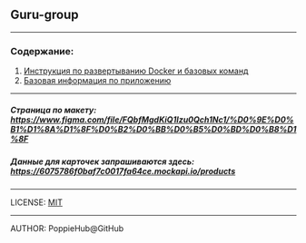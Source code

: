 ## Guru-group

----

### Содержание:
1. [Инструкция по развертыванию Docker и базовых команд](./readme/dockerCommands.md)
2. [Базовая информация по приложению](./readme/basicInfo.md)

----

##### Страница по макету: https://www.figma.com/file/FQbfMgdKiQ1Izu0Qch1Nc1/%D0%9E%D0%B1%D1%8A%D1%8F%D0%B2%D0%BB%D0%B5%D0%BD%D0%B8%D1%8F
##### Данные для карточек запрашиваются здесь: https://6075786f0baf7c0017fa64ce.mockapi.io/products

----

LICENSE: [MIT](./readme/license.md)

---

AUTHOR: PoppieHub@GitHub
